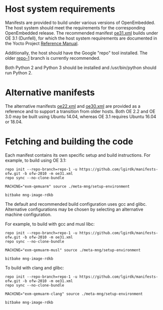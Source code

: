 # Host system requirements

Manifests are provided to build under various versions of OpenEmbedded. The host system should meet the requirements for the corresponding OpenEmbedded release. The recommended manifest [oe31.xml](https://github.com/lgirdk/manifests-ofw/blob/ofw-2010/oe31.xml) builds under OE 3.1 (Dunfell), for which the host system requirements are documented in the Yocto Project [Reference Manual](https://www.yoctoproject.org/docs/3.1.2/ref-manual/ref-manual.html#ref-manual-system-requirements).

Additionally, the host should have the Google "repo" tool installed. The older [repo-1](https://source.android.com/setup/develop#old-repo-python2) branch is currently recommended.

Both Python 2 and Python 3 should be installed and /usr/bin/python should run Python 2.

# Alternative manifests

The alternative manifests [oe22.xml](https://github.com/lgirdk/manifests-ofw/blob/ofw-2010/oe22.xml) and [oe30.xml](https://github.com/lgirdk/manifests-ofw/blob/ofw-2010/oe30.xml) are provided as a reference and to support a transition from older hosts. Both OE 2.2 and OE 3.0 may be built using Ubuntu 14.04, whereas OE 3.1 requires Ubuntu 16.04 or 18.04.

# Fetching and building the code

Each manifest contains its own specific setup and build instructions. For example, to build using OE 3.1:

```shell
repo init --repo-branch=repo-1 -u https://github.com/lgirdk/manifests-ofw.git -b ofw-2010 -m oe31.xml
repo sync --no-clone-bundle

MACHINE="exm-qemuarm" source ./meta-mng/setup-environment

bitbake mng-image-rdkb
```

The default and recommended build configuration uses gcc and glibc. Alternative configurations may be chosen by selecting an alternative machine configuration.

For example, to build with gcc and musl libc:

```shell
repo init --repo-branch=repo-1 -u https://github.com/lgirdk/manifests-ofw.git -b ofw-2010 -m oe31.xml
repo sync --no-clone-bundle

MACHINE="exm-qemuarm-musl" source ./meta-mng/setup-environment

bitbake mng-image-rdkb
```

To build with clang and glibc:

```shell
repo init --repo-branch=repo-1 -u https://github.com/lgirdk/manifests-ofw.git -b ofw-2010 -m oe31.xml
repo sync --no-clone-bundle

MACHINE="exm-qemuarm-clang" source ./meta-mng/setup-environment

bitbake mng-image-rdkb
```
